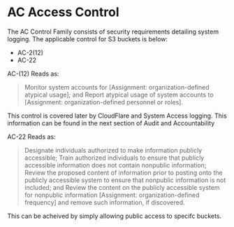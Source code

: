 # AC Access Control
The AC Control Family consists of security requirements detailing system logging. The applicable control for S3 buckets is below: 
- AC-2(12)
- AC-22

AC-(12) Reads as:
> Monitor system accounts for [Assignment: organization-defined atypical usage]; and Report atypical usage of system accounts to [Assignment: organization-defined personnel or roles].

This control is covered later by CloudFlare and System Access logging. This information can be found in the next section of Audit and Accountability

AC-22 Reads as:
> Designate individuals authorized to make information publicly accessible; Train authorized individuals to ensure that publicly accessible information does not contain nonpublic information; Review the proposed content of information prior to posting onto the publicly accessible system to ensure that nonpublic information is not included; and Review the content on the publicly accessible system for nonpublic information [Assignment: organization-defined frequency] and remove such information, if discovered.

This can be acheived by simply allowing public access to specifc buckets.
